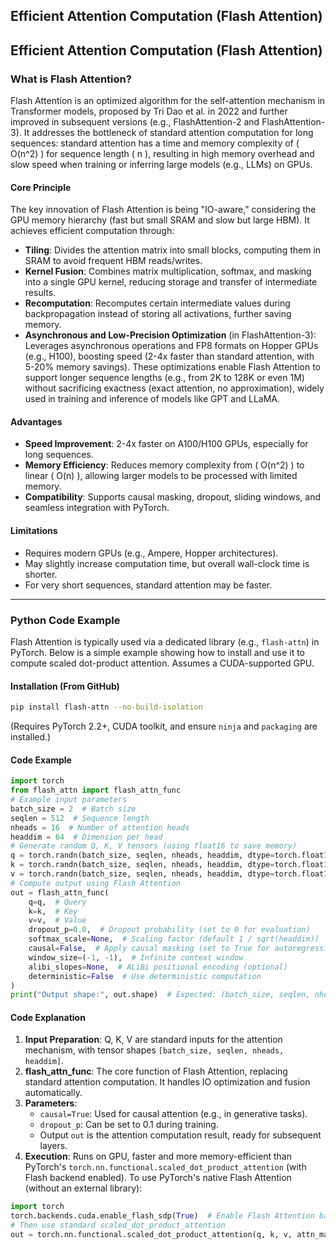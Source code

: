 ## Efficient Attention Computation (Flash Attention)
## Efficient Attention Computation (Flash Attention)
### What is Flash Attention?
Flash Attention is an optimized algorithm for the self-attention mechanism in Transformer models, proposed by Tri Dao et al. in 2022 and further improved in subsequent versions (e.g., FlashAttention-2 and FlashAttention-3). It addresses the bottleneck of standard attention computation for long sequences: standard attention has a time and memory complexity of \( O(n^2) \) for sequence length \( n \), resulting in high memory overhead and slow speed when training or inferring large models (e.g., LLMs) on GPUs.
#### Core Principle
The key innovation of Flash Attention is being "IO-aware," considering the GPU memory hierarchy (fast but small SRAM and slow but large HBM). It achieves efficient computation through:
- **Tiling**: Divides the attention matrix into small blocks, computing them in SRAM to avoid frequent HBM reads/writes.
- **Kernel Fusion**: Combines matrix multiplication, softmax, and masking into a single GPU kernel, reducing storage and transfer of intermediate results.
- **Recomputation**: Recomputes certain intermediate values during backpropagation instead of storing all activations, further saving memory.
- **Asynchronous and Low-Precision Optimization** (in FlashAttention-3): Leverages asynchronous operations and FP8 formats on Hopper GPUs (e.g., H100), boosting speed (2-4x faster than standard attention, with 5-20% memory savings).
These optimizations enable Flash Attention to support longer sequence lengths (e.g., from 2K to 128K or even 1M) without sacrificing exactness (exact attention, no approximation), widely used in training and inference of models like GPT and LLaMA.
#### Advantages
- **Speed Improvement**: 2-4x faster on A100/H100 GPUs, especially for long sequences.
- **Memory Efficiency**: Reduces memory complexity from \( O(n^2) \) to linear \( O(n) \), allowing larger models to be processed with limited memory.
- **Compatibility**: Supports causal masking, dropout, sliding windows, and seamless integration with PyTorch.
#### Limitations
- Requires modern GPUs (e.g., Ampere, Hopper architectures).
- May slightly increase computation time, but overall wall-clock time is shorter.
- For very short sequences, standard attention may be faster.
---
### Python Code Example
Flash Attention is typically used via a dedicated library (e.g., `flash-attn`) in PyTorch. Below is a simple example showing how to install and use it to compute scaled dot-product attention. Assumes a CUDA-supported GPU.
#### Installation (From GitHub)
```bash
pip install flash-attn --no-build-isolation
```
(Requires PyTorch 2.2+, CUDA toolkit, and ensure `ninja` and `packaging` are installed.)
#### Code Example
```python
import torch
from flash_attn import flash_attn_func
# Example input parameters
batch_size = 2  # Batch size
seqlen = 512  # Sequence length
nheads = 16  # Number of attention heads
headdim = 64  # Dimension per head
# Generate random Q, K, V tensors (using float16 to save memory)
q = torch.randn(batch_size, seqlen, nheads, headdim, dtype=torch.float16, device='cuda')
k = torch.randn(batch_size, seqlen, nheads, headdim, dtype=torch.float16, device='cuda')
v = torch.randn(batch_size, seqlen, nheads, headdim, dtype=torch.float16, device='cuda')
# Compute output using Flash Attention
out = flash_attn_func(
    q=q,  # Query
    k=k,  # Key
    v=v,  # Value
    dropout_p=0.0,  # Dropout probability (set to 0 for evaluation)
    softmax_scale=None,  # Scaling factor (default 1 / sqrt(headdim))
    causal=False,  # Apply causal masking (set to True for autoregressive models)
    window_size=(-1, -1),  # Infinite context window
    alibi_slopes=None,  # ALiBi positional encoding (optional)
    deterministic=False  # Use deterministic computation
)
print("Output shape:", out.shape)  # Expected: (batch_size, seqlen, nheads, headdim)
```
#### Code Explanation
1. **Input Preparation**: Q, K, V are standard inputs for the attention mechanism, with tensor shapes `[batch_size, seqlen, nheads, headdim]`.
2. **flash_attn_func**: The core function of Flash Attention, replacing standard attention computation. It handles IO optimization and fusion automatically.
3. **Parameters**:
   - `causal=True`: Used for causal attention (e.g., in generative tasks).
   - `dropout_p`: Can be set to 0.1 during training.
   - Output `out` is the attention computation result, ready for subsequent layers.
4. **Execution**: Runs on GPU, faster and more memory-efficient than PyTorch's `torch.nn.functional.scaled_dot_product_attention` (with Flash backend enabled).
To use PyTorch's native Flash Attention (without an external library):
```python
import torch
torch.backends.cuda.enable_flash_sdp(True)  # Enable Flash Attention backend
# Then use standard scaled_dot_product_attention
out = torch.nn.functional.scaled_dot_product_attention(q, k, v, attn_mask=None, dropout_p=0.0, is_causal=False)
```
